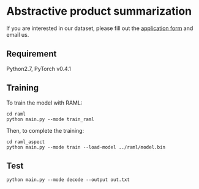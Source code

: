 # Abstractive product summarization

If you are interested in our dataset, please fill out the [application form](https://drive.google.com/open?id=19gRK45LLczLxFg_n6qbW4gXyOOla9_wu) and email us.

## Requirement
Python2.7, PyTorch v0.4.1

## Training
To train the model with RAML:
```
cd raml
python main.py --mode train_raml
```

Then, to complete the training:
```
cd raml_aspect
python main.py --mode train --load-model ../raml/model.bin
```

## Test
```
python main.py --mode decode --output out.txt
```
